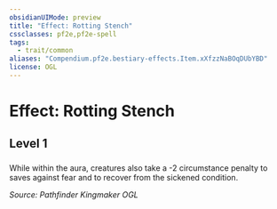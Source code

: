 ```yaml
---
obsidianUIMode: preview
title: "Effect: Rotting Stench"
cssclasses: pf2e,pf2e-spell
tags:
  - trait/common
aliases: "Compendium.pf2e.bestiary-effects.Item.xXfzzNaBOqDUbYBD"
license: OGL
---
```

# Effect: Rotting Stench
## Level 1
### 






While within the aura, creatures also take a -2 circumstance penalty to saves against fear and to recover from the sickened condition.

*Source: Pathfinder Kingmaker*
*OGL*